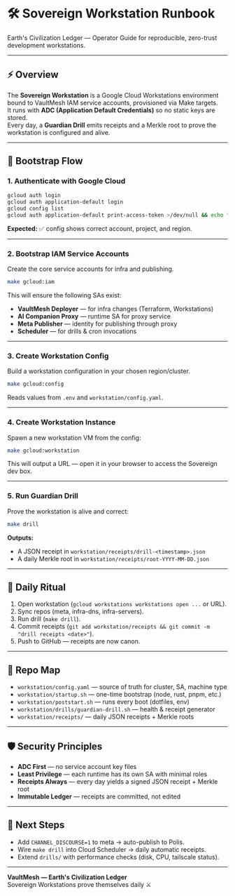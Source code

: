 # 🛠️ Sovereign Workstation Runbook

Earth's Civilization Ledger — Operator Guide for reproducible, zero-trust development workstations.

---

## ⚡ Overview

The **Sovereign Workstation** is a Google Cloud Workstations environment bound to VaultMesh IAM service accounts, provisioned via Make targets.  
It runs with **ADC (Application Default Credentials)** so no static keys are stored.  
Every day, a **Guardian Drill** emits receipts and a Merkle root to prove the workstation is configured and alive.

---

## 🚀 Bootstrap Flow

### 1. Authenticate with Google Cloud

```bash
gcloud auth login
gcloud auth application-default login
gcloud config list
gcloud auth application-default print-access-token >/dev/null && echo "✓ ADC working"
```

**Expected:** ✅ config shows correct account, project, and region.

---

### 2. Bootstrap IAM Service Accounts

Create the core service accounts for infra and publishing.

```bash
make gcloud:iam
```

This will ensure the following SAs exist:
- **VaultMesh Deployer** — for infra changes (Terraform, Workstations)
- **AI Companion Proxy** — runtime SA for proxy service
- **Meta Publisher** — identity for publishing through proxy
- **Scheduler** — for drills & cron invocations

---

### 3. Create Workstation Config

Build a workstation configuration in your chosen region/cluster.

```bash
make gcloud:config
```

Reads values from `.env` and `workstation/config.yaml`.

---

### 4. Create Workstation Instance

Spawn a new workstation VM from the config:

```bash
make gcloud:workstation
```

This will output a URL — open it in your browser to access the Sovereign dev box.

---

### 5. Run Guardian Drill

Prove the workstation is alive and correct:

```bash
make drill
```

**Outputs:**
- A JSON receipt in `workstation/receipts/drill-<timestamp>.json`
- A daily Merkle root in `workstation/receipts/root-YYYY-MM-DD.json`

---

## 🔑 Daily Ritual

1. Open workstation (`gcloud workstations workstations open ...` or URL).
2. Sync repos (meta, infra-dns, infra-servers).
3. Run drill (`make drill`).
4. Commit receipts (`git add workstation/receipts && git commit -m "drill receipts <date>"`).
5. Push to GitHub — receipts are now canon.

---

## 📂 Repo Map

- `workstation/config.yaml` — source of truth for cluster, SA, machine type
- `workstation/startup.sh` — one-time bootstrap (node, rust, pnpm, etc.)
- `workstation/poststart.sh` — runs every boot (dotfiles, env)
- `workstation/drills/guardian-drill.sh` — health & receipt generator
- `workstation/receipts/` — daily JSON receipts + Merkle roots

---

## 🛡️ Security Principles

- **ADC First** — no service account key files
- **Least Privilege** — each runtime has its own SA with minimal roles
- **Receipts Always** — every day yields a signed JSON receipt + Merkle root
- **Immutable Ledger** — receipts are committed, not edited

---

## 🧩 Next Steps

- Add `CHANNEL_DISCOURSE=1` to meta → auto-publish to Polis.
- Wire `make drill` into Cloud Scheduler → daily automatic receipts.
- Extend `drills/` with performance checks (disk, CPU, tailscale status).

---

**VaultMesh — Earth's Civilization Ledger**  
Sovereign Workstations prove themselves daily ⚔️
